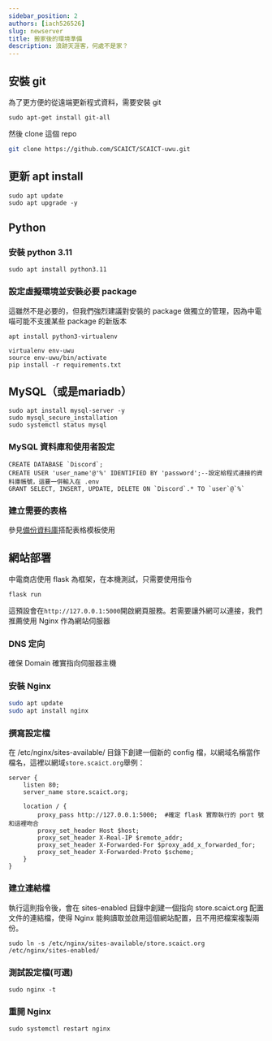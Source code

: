```yaml
---
sidebar_position: 2
authors: [iach526526]
slug: newserver
title: 搬家後的環境準備
description: 浪跡天涯客，何處不是家？
---
```

## 安裝 git
為了更方便的從遠端更新程式資料，需要安裝 git
```
sudo apt-get install git-all
```
然後 clone 這個 repo
```bash
git clone https://github.com/SCAICT/SCAICT-uwu.git
```
## 更新 apt install
```
sudo apt update
sudo apt upgrade -y
```
## Python
### 安裝 python 3.11
```
sudo apt install python3.11
```
### 設定虛擬環境並安裝必要 package
這雖然不是必要的，但我們強烈建議對安裝的 package 做獨立的管理，因為中電喵可能不支援某些 package 的新版本
```
apt install python3-virtualenv
```
```
virtualenv env-uwu
source env-uwu/bin/activate
pip install -r requirements.txt
```
## MySQL（或是mariadb）
```
sudo apt install mysql-server -y
sudo mysql_secure_installation
sudo systemctl status mysql
```
### MySQL 資料庫和使用者設定
```mysql
CREATE DATABASE `Discord`;
CREATE USER 'user_name'@'%' IDENTIFIED BY 'password';--設定給程式連接的資料庫帳號，這要一併輸入在 .env
GRANT SELECT, INSERT, UPDATE, DELETE ON `Discord`.* TO `user`@`%`
```
### 建立需要的表格
參見[備份資料庫](./maintain.md#定期備份資料庫)搭配表格模板使用
## 網站部署
中電商店使用 flask 為框架，在本機測試，只需要使用指令
```
flask run
```
這預設會在```http://127.0.0.1:5000```開啟網頁服務。若需要讓外網可以連接，我們推薦使用 Nginx 作為網站伺服器

### DNS 定向
確保 Domain 確實指向伺服器主機
### 安裝 Nginx
```bash
sudo apt update
sudo apt install nginx
```
### 撰寫設定檔
在 /etc/nginx/sites-available/ 目錄下創建一個新的 config 檔，以網域名稱當作檔名，這裡以網域```store.scaict.org```舉例：
```
server {
    listen 80;
    server_name store.scaict.org;

    location / {
        proxy_pass http://127.0.0.1:5000;  #確定 flask 實際執行的 port 號和這裡吻合
        proxy_set_header Host $host;
        proxy_set_header X-Real-IP $remote_addr;
        proxy_set_header X-Forwarded-For $proxy_add_x_forwarded_for;
        proxy_set_header X-Forwarded-Proto $scheme;
    }
}
```
### 建立連結檔
執行這則指令後，會在 sites-enabled 目錄中創建一個指向 store.scaict.org 配置文件的連結檔，使得 Nginx 能夠讀取並啟用這個網站配置，且不用把檔案複製兩份。
```
sudo ln -s /etc/nginx/sites-available/store.scaict.org /etc/nginx/sites-enabled/
```
### 測試設定檔(可選)
```
sudo nginx -t
```
### 重開 Nginx
```
sudo systemctl restart nginx
```
